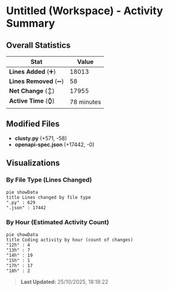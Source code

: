 # Untitled (Workspace) - Activity Summary 

## Overall Statistics

| Stat                   | Value                                                             |
| ---------------------- | ----------------------------------------------------------------- |
| **Lines Added** (➕)   | 18013                                          |
| **Lines Removed** (➖) | 58                                        |
| **Net Change** (↕)    | 17955                |
| **Active Time** (⌚)   | 78 minutes |


## Modified Files
- **clusty.py** (+571, -58)
- **openapi-spec.json** (+17442, -0)

## Visualizations

### By File Type (Lines Changed)

```mermaid
pie showData
title Lines changed by file type
".py" : 629
".json" : 17442
```

### By Hour (Estimated Activity Count)

```mermaid
pie showData
title Coding activity by hour (count of changes)
"12h" : 4
"13h" : 7
"14h" : 19
"15h" : 1
"17h" : 17
"18h" : 2
```


> **Last Updated:** 25/10/2025, 18:18:22